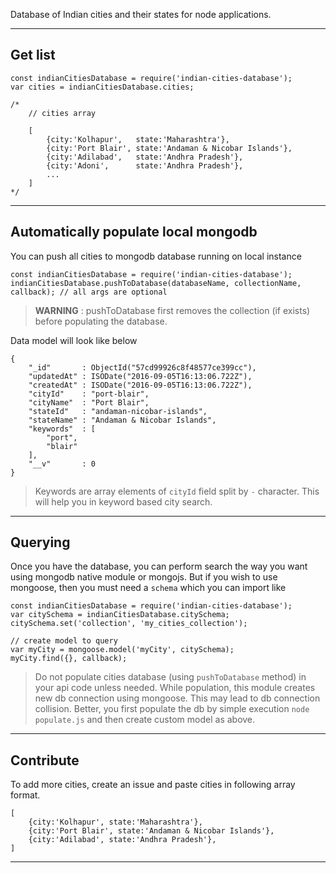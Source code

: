 

Database of Indian cities and their states for node applications.

***

## Get list

```
const indianCitiesDatabase = require('indian-cities-database');
var cities = indianCitiesDatabase.cities;

/*
	// cities array

	[
		{city:'Kolhapur', 	state:'Maharashtra'},
		{city:'Port Blair', state:'Andaman & Nicobar Islands'},
		{city:'Adilabad', 	state:'Andhra Pradesh'},
		{city:'Adoni', 		state:'Andhra Pradesh'},
		...
	]
*/
```

***

## Automatically populate local mongodb

You can push all cities to mongodb database running on local instance

```
const indianCitiesDatabase = require('indian-cities-database');
indianCitiesDatabase.pushToDatabase(databaseName, collectionName, callback); // all args are optional
```

> **WARNING** : pushToDatabase first removes the collection (if exists) before populating the database.

Data model will look like below

```
{
	"_id"       : ObjectId("57cd99926c8f48577ce399cc"),
    "updatedAt" : ISODate("2016-09-05T16:13:06.722Z"),
    "createdAt" : ISODate("2016-09-05T16:13:06.722Z"),
    "cityId"    : "port-blair",
    "cityName"  : "Port Blair",
    "stateId"   : "andaman-nicobar-islands",
    "stateName" : "Andaman & Nicobar Islands",
    "keywords"  : [
        "port",
        "blair"
    ],
    "__v"       : 0
}
```

> Keywords are array elements of `cityId` field split by `-` character. This will help you in keyword based city search.

***

## Querying

Once you have the database, you can perform search the way you want using mongodb native module or mongojs. But if you wish to use mongoose, then you must need a `schema` which you can import like

```
const indianCitiesDatabase = require('indian-cities-database');
var citySchema = indianCitiesDatabase.citySchema;
citySchema.set('collection', 'my_cities_collection');

// create model to query
var myCity = mongoose.model('myCity', citySchema);
myCity.find({}, callback);
```

> Do not populate cities database (using `pushToDatabase` method) in your api code unless needed. While population, this module creates new db connection using mongoose. This may lead to db connection collision. Better, you first populate the db by simple execution `node populate.js` and then create custom model as above.

***

## Contribute

To add more cities, create an issue and paste cities in following array format.
```
[
	{city:'Kolhapur', state:'Maharashtra'},
	{city:'Port Blair', state:'Andaman & Nicobar Islands'},
	{city:'Adilabad', state:'Andhra Pradesh'},
]
```

***

#
